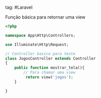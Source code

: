tag: #Laravel 

Função básica para retornar uma view

```php
<?php

namespace App\Http\Controllers;

use Illuminate\Http\Request;

// Controller basico para teste
class JogosController extends Controller
{
    public function mostrar_tela(){
        // Para chamar uma view
         return view('jogos');
    }

}
```